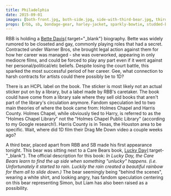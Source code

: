 ```yaml
---
title: Philadelphia
date: 2015-09-01
images: [both-front.jpg, both-side.jpg, side-with-third-bear.jpg, third-bear.jpg, book-closeup.jpg]
props: [rbb, sb, bondage-gear, harley-jacket, sparkly-bowtie, studded-black-choker, black-teddie-mercury-hat, aviators, silver-sparkly-crown, pink-hello-kitty-chair, green-happy-sticker, freddie-mustache, third-bear, bette-davis, leather-chaps, book, care-bears, hcpl, orange-happy-sticker, studded-red-choker]
---
```

RBB is holding a [Bette Davis](http://www.amazon.com/Bette-Davis-Biography-Barbara-Leaming/dp/0671709550/ref=sr_1_7?s=books&ie=UTF8&qid=1442157775){:target="_blank"} biography. Bette was widely rumored to be closeted and gay, commonly playing roles that had a secret. Contracted under Warner Bros, she brought legal action against them for how her career was managed - she was overworked, appearing in only mediocre films, and could be forced to play any part even if it went against her personal/political/etc beliefs. Despite losing the court battle, this sparked the most successful period of her career. Gee, what connection to harsh contracts for artists could there possibly be to 1D?

There is an HCPL label on the book. The sticker is most likely not an actual sticker put on by a library, but a label made by RBB's caretaker. The book could have come from a library sale where they sell old books that aren't part of the library's circulation anymore. Fandom speculation led to two main theories of where the book came from: Holmes Chapel and Harris County. Holmes Chapel, while obviously tied to Harry, is referred to as the "Holmes Chapel Library" not the "Holmes Chapel Public Library" (according to my Google research!). Harris County is in Texas, the Houston area to be specific. Wait, where did 1D film their Drag Me Down video a couple weeks ago?

A third bear, placed apart from RBB and SB made his first appearance tonight. This bear was sitting next to a Care Bears book, [Lucky Day](http://www.amazon.com/Lucky-Care-Bears-Frances-Ladd/dp/0439451728){:target-"_blank"}. The official description for this book: *In Lucky Day, the Care Bears learn to find the up side when something "unlucky" happens. (i.e. Unfortunately it started to rain. Luckily the rain created a beautiful rainbow for them all to slide down.)* The bear seemingly being "behind the scenes", wearing a white shirt, and looking angry, has fandom speculation centering on this bear representing Simon, but Liam has also been raised as a possibility.
